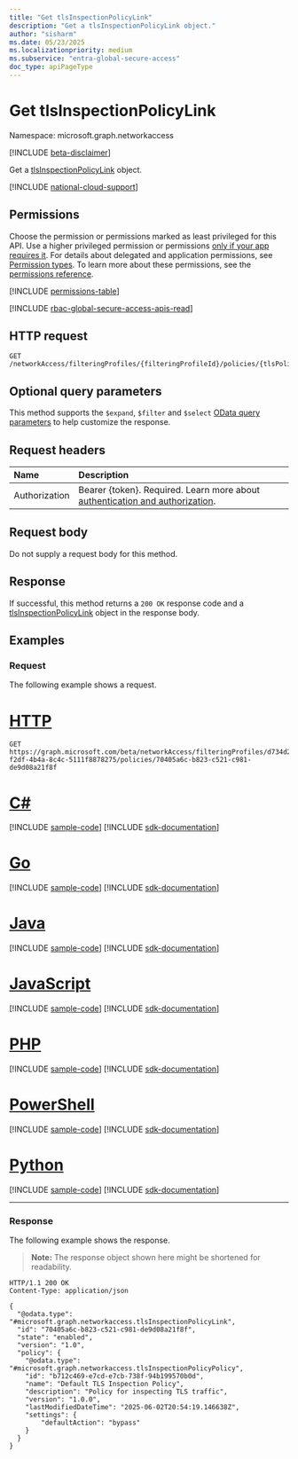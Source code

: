 ```yaml
---
title: "Get tlsInspectionPolicyLink"
description: "Get a tlsInspectionPolicyLink object."
author: "sisharm"
ms.date: 05/23/2025
ms.localizationpriority: medium
ms.subservice: "entra-global-secure-access"
doc_type: apiPageType
---
```


# Get tlsInspectionPolicyLink

Namespace: microsoft.graph.networkaccess

[!INCLUDE [beta-disclaimer](../../includes/beta-disclaimer.md)]

Get a [tlsInspectionPolicyLink](../resources/networkaccess-tlsinspectionpolicylink.md) object.

[!INCLUDE [national-cloud-support](../../includes/global-only.md)]

## Permissions

Choose the permission or permissions marked as least privileged for this API. Use a higher privileged permission or permissions [only if your app requires it](/graph/permissions-overview#best-practices-for-using-microsoft-graph-permissions). For details about delegated and application permissions, see [Permission types](/graph/permissions-overview#permission-types). To learn more about these permissions, see the [permissions reference](/graph/permissions-reference).


<!-- {
  "blockType": "permissions",
  "name": "networkaccess-tlsinspectionpolicylink-get-permissions"
}
-->
[!INCLUDE [permissions-table](../includes/permissions/networkaccess-tlsinspectionpolicylink-get-permissions.md)]

[!INCLUDE [rbac-global-secure-access-apis-read](../includes/rbac-for-apis/rbac-global-secure-access-apis-read.md)]

## HTTP request

<!-- {
  "blockType": "ignored"
}
-->
``` http
GET /networkAccess/filteringProfiles/{filteringProfileId}/policies/{tlsPolicyLinkId}
```

## Optional query parameters

This method supports the `$expand`, `$filter` and `$select` [OData query parameters](/graph/query-parameters) to help customize the response.

## Request headers

|Name|Description|
|:---|:---|
|Authorization|Bearer {token}. Required. Learn more about [authentication and authorization](/graph/auth/auth-concepts).|

## Request body

Do not supply a request body for this method.

## Response

If successful, this method returns a `200 OK` response code and a [tlsInspectionPolicyLink](../resources/networkaccess-tlsinspectionpolicylink.md) object in the response body.

## Examples

### Request

The following example shows a request.
# [HTTP](#tab/http)
<!-- {
  "blockType": "request",
  "name": "get_tlsinspectionpolicylink",
  "sampleKeys": ["d734d2de-f2df-4b4a-8c4c-5111f8878275"]
}
-->
``` http
GET https://graph.microsoft.com/beta/networkAccess/filteringProfiles/d734d2de-f2df-4b4a-8c4c-5111f8878275/policies/70405a6c-b823-c521-c981-de9d08a21f8f
```

# [C#](#tab/csharp)
[!INCLUDE [sample-code](../includes/snippets/csharp/get-tlsinspectionpolicylink-csharp-snippets.md)]
[!INCLUDE [sdk-documentation](../includes/snippets/snippets-sdk-documentation-link.md)]

# [Go](#tab/go)
[!INCLUDE [sample-code](../includes/snippets/go/get-tlsinspectionpolicylink-go-snippets.md)]
[!INCLUDE [sdk-documentation](../includes/snippets/snippets-sdk-documentation-link.md)]

# [Java](#tab/java)
[!INCLUDE [sample-code](../includes/snippets/java/get-tlsinspectionpolicylink-java-snippets.md)]
[!INCLUDE [sdk-documentation](../includes/snippets/snippets-sdk-documentation-link.md)]

# [JavaScript](#tab/javascript)
[!INCLUDE [sample-code](../includes/snippets/javascript/get-tlsinspectionpolicylink-javascript-snippets.md)]
[!INCLUDE [sdk-documentation](../includes/snippets/snippets-sdk-documentation-link.md)]

# [PHP](#tab/php)
[!INCLUDE [sample-code](../includes/snippets/php/get-tlsinspectionpolicylink-php-snippets.md)]
[!INCLUDE [sdk-documentation](../includes/snippets/snippets-sdk-documentation-link.md)]

# [PowerShell](#tab/powershell)
[!INCLUDE [sample-code](../includes/snippets/powershell/get-tlsinspectionpolicylink-powershell-snippets.md)]
[!INCLUDE [sdk-documentation](../includes/snippets/snippets-sdk-documentation-link.md)]

# [Python](#tab/python)
[!INCLUDE [sample-code](../includes/snippets/python/get-tlsinspectionpolicylink-python-snippets.md)]
[!INCLUDE [sdk-documentation](../includes/snippets/snippets-sdk-documentation-link.md)]

---

### Response

The following example shows the response.
>**Note:** The response object shown here might be shortened for readability.
<!-- {
  "blockType": "response",
  "truncated": true,
  "@odata.type": "microsoft.graph.networkaccess.tlsInspectionPolicyLink"
}
-->
``` http
HTTP/1.1 200 OK
Content-Type: application/json

{
  "@odata.type": "#microsoft.graph.networkaccess.tlsInspectionPolicyLink",
  "id": "70405a6c-b823-c521-c981-de9d08a21f8f",
  "state": "enabled",
  "version": "1.0",
  "policy": {
    "@odata.type": "#microsoft.graph.networkaccess.tlsInspectionPolicyPolicy",
    "id": "b712c469-e7cd-e7cb-738f-94b199570b0d",
    "name": "Default TLS Inspection Policy",
    "description": "Policy for inspecting TLS traffic",
    "version": "1.0.0",
    "lastModifiedDateTime": "2025-06-02T20:54:19.146638Z",
    "settings": {
        "defaultAction": "bypass"
    }
  }
}
```
